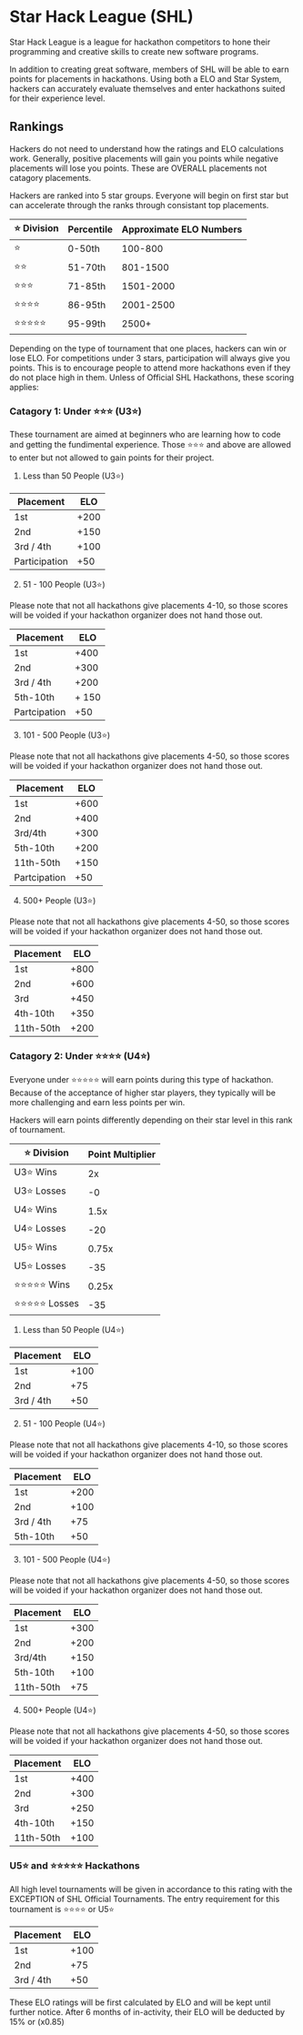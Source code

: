 # Star Hack League (SHL)
Star Hack League is a league for hackathon competitors to hone their programming and creative skills to create new software programs.

In addition to creating great software, members of SHL will be able to earn points for placements in hackathons. Using both a ELO and Star System, hackers can accurately evaluate themselves and enter hackathons suited for their experience level.

## Rankings
Hackers do not need to understand how the ratings and ELO calculations work. Generally, positive placements will gain you points while negative placements will lose you points. These are OVERALL placements not catagory placements.

Hackers are ranked into 5 star groups. Everyone will begin on first star but can accelerate through the ranks through consistant top placements.

| ⭐ Division | Percentile | Approximate ELO Numbers |
| --- | --- | --- |
| ⭐ | 0-50th | 100-800 |
| ⭐⭐ | 51-70th | 801-1500 |
| ⭐⭐⭐ | 71-85th | 1501-2000 |
| ⭐⭐⭐⭐ | 86-95th | 2001-2500 |
| ⭐⭐⭐⭐⭐ | 95-99th | 2500+ | 

Depending on the type of tournament that one places, hackers can win or lose ELO. For competitions under 3 stars, participation will always give you points. This is to encourage people to attend more hackathons even if they do not place high in them. Unless of Official SHL Hackathons, these scoring applies:

### Catagory 1: Under ⭐⭐⭐ (U3⭐)
These tournament are aimed at beginners who are learning how to code and getting the fundimental experience. Those ⭐⭐⭐ and above are allowed to enter but not allowed to gain points for their project. 

1. Less than 50 People (U3⭐)

| Placement | ELO |
| --- | --- |
| 1st | +200 |
| 2nd | +150 |
| 3rd / 4th | +100 |
| Participation | +50 |

2. 51 - 100 People (U3⭐)

Please note that not all hackathons give placements 4-10, so those scores will be voided if your hackathon organizer does not hand those out.

| Placement | ELO |
| --- | --- |
| 1st | +400 |
| 2nd | +300 |
| 3rd / 4th | +200 |
| 5th-10th | + 150 |
| Partcipation | +50 | 

3. 101 - 500 People (U3⭐)

Please note that not all hackathons give placements 4-50, so those scores will be voided if your hackathon organizer does not hand those out.

| Placement | ELO | 
| --- | --- |
| 1st | +600 |
| 2nd | +400 |
| 3rd/4th | +300 |
| 5th-10th | +200 |
| 11th-50th | +150 |
| Partcipation | +50 |

4. 500+ People (U3⭐)

Please note that not all hackathons give placements 4-50, so those scores will be voided if your hackathon organizer does not hand those out.

| Placement | ELO |
| --- | --- |
| 1st | +800 |
| 2nd | +600 |
| 3rd | +450 |
| 4th-10th | +350 |
| 11th-50th | +200 |

### Catagory 2: Under ⭐⭐⭐⭐ (U4⭐)

Everyone under ⭐⭐⭐⭐⭐ will earn points during this type of hackathon. Because of the acceptance of higher star players, they typically will be more challenging and earn less points per win.

Hackers will earn points differently depending on their star level in this rank of tournament.

| ⭐ Division | Point Multiplier |
| --- | --- |
| U3⭐ Wins | 2x |
| U3⭐ Losses | -0 |
| U4⭐ Wins | 1.5x |
| U4⭐ Losses | -20 |
| U5⭐ Wins | 0.75x |
| U5⭐ Losses | -35 |
| ⭐⭐⭐⭐⭐ Wins | 0.25x |
| ⭐⭐⭐⭐⭐ Losses | -35 |

1. Less than 50 People (U4⭐)

| Placement | ELO |
| --- | --- |
| 1st | +100 |
| 2nd | +75 |
| 3rd / 4th | +50 |

2. 51 - 100 People (U4⭐)

Please note that not all hackathons give placements 4-10, so those scores will be voided if your hackathon organizer does not hand those out.

| Placement | ELO |
| --- | --- |
| 1st | +200 |
| 2nd | +100 |
| 3rd / 4th | +75 |
| 5th-10th | +50 |

3. 101 - 500 People (U4⭐)

Please note that not all hackathons give placements 4-50, so those scores will be voided if your hackathon organizer does not hand those out.

| Placement | ELO | 
| --- | --- |
| 1st | +300 |
| 2nd | +200 |
| 3rd/4th | +150 |
| 5th-10th | +100 |
| 11th-50th | +75 |

4. 500+ People (U4⭐)

Please note that not all hackathons give placements 4-50, so those scores will be voided if your hackathon organizer does not hand those out.

| Placement | ELO |
| --- | --- |
| 1st | +400 |
| 2nd | +300 |
| 3rd | +250 |
| 4th-10th | +150 |
| 11th-50th | +100 |

### U5⭐ and ⭐⭐⭐⭐⭐ Hackathons
All high level tournaments will be given in accordance to this rating with the EXCEPTION of SHL Official Tournaments. The entry requirement for this tournament is ⭐⭐⭐⭐ or U5⭐

| Placement | ELO |
| --- | --- |
| 1st | +100 |
| 2nd | +75 |
| 3rd / 4th | +50 |

These ELO ratings will be first calculated by ELO and will be kept until further notice. After 6 months of in-activity, their ELO will be deducted by 15% or (x0.85)